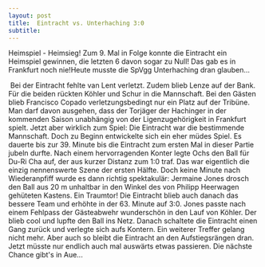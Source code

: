 ```yaml
---
layout: post
title:  Eintracht vs. Unterhaching 3:0
subtitle:  
---
```


Heimspiel - Heimsieg! Zum 9. Mal in Folge konnte die Eintracht ein Heimspiel gewinnen, die letzten 6 davon sogar zu Null! Das gab es in Frankfurt noch nie!Heute musste die SpVgg Unterhaching dran glauben...

 Bei der Eintracht fehlte van Lent verletzt. Zudem blieb Lenze auf der Bank. Für die beiden rückten Köhler und Schur in die Mannschaft. Bei den Gästen blieb Francisco Copado verletzungsbedingt nur ein Platz auf der Tribüne. Man darf davon ausgehen, dass der Torjäger der Hachinger in der kommenden Saison unabhängig von der Ligenzugehörigkeit in Frankfurt spielt. Jetzt aber wirklich zum Spiel: Die Eintracht war die bestimmende Mannschaft. Doch zu Beginn entwickelte sich ein eher müdes Spiel. Es dauerte bis zur 39. Minute bis die Eintracht zum ersten Mal in dieser Partie jubeln durfte. Nach einem hervorragenden Konter legte Ochs den Ball für Du-Ri Cha auf, der aus kurzer Distanz zum 1:0 traf. Das war eigentlich die einzig nennenswerte Szene der ersten Hälfte. Doch keine Minute nach Wiederanpfiff wurde es dann richtig spektakulär: Jermaine Jones drosch den Ball aus 20 m unhaltbar in den Winkel des von Philipp Heerwagen gehüteten Kastens. Ein Traumtor! Die Eintracht blieb auch danach das bessere Team und erhöhte in der 63. Minute auf 3:0. Jones passte nach einem Fehlpass der Gästeabwehr wunderschön in den Lauf von Köhler. Der blieb cool und lupfte den Ball ins Netz. Danach schaltete die Eintracht einen Gang zurück und verlegte sich aufs Kontern. Ein weiterer Treffer gelang nicht mehr. Aber auch so bleibt die Eintracht an den Aufstiegsrängen dran. Jetzt müsste nur endlich auch mal auswärts etwas passieren. Die nächste Chance gibt's in Aue...
